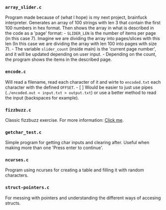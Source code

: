 ### `array_slider.c`
Program made because of (what I hope) is my next project, brainfuck interpreter.
Generates an array of 100 strings with len 3 that contain the first 100 numbers in hex format. Then shows the array in what is described in the code as a 'page' format:
    - `SLIDER_LEN` is the number of items per page (in this case 7). Imagine we are dividing the array into pages/slices with this len (In this case we are dividing the array with len 100 into pages with size 7).
    - The variable `slider_count` (inside main) is the 'current page number', and it will be updated depending on user input.
    - Depending on the count, the program shows the items in the described page.

### `encode.c`
Will read a filename, read each character of it and wirte to `encoded.txt` each character with the defined `OFFSET`.
    - [ ] Would be easier to just use pipes (`./encoded.out < input.txt > output.txt`) or use a better method to read the input (backspaces for example).

### `fizzbuzz.c`
Classic fizzbuzz exercise. For more information: [Click me](https://en.wikipedia.org/wiki/Fizz_buzz).

### `getchar_test.c`
Simple program for getting char inputs and clearing after. Useful when making more than one 'Press enter to continue'.

### `ncurses.c`
Program using ncurses for creating a table and filling it with random characters.

### `struct-pointers.c`
For messing with pointers and understanding the different ways of accesing structs.
